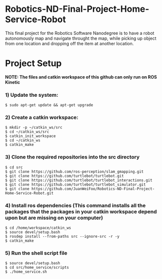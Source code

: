 # Robotics-ND-Final-Project-Home-Service-Robot
This final project for the Robotics Software Nanodegree is to have a robot autonomously map and navigate throught the map, while picking up object from one location and dropping off the item at another location.

# Project Setup
**NOTE: The files and catkin workspace of this github can only run on ROS Kinetic**

### 1) Update the system:  
`$ sudo apt-get update && apt-get upgrade`

### 2) Create a catkin workspace: 
```
$ mkdir -p ~/catkin_ws/src
$ cd ~/catkin_ws/src
$ catkin_init_workspace
$ cd ~/catkin_ws
$ catkin_make
```
### 3) Clone the required repositories into the src directory
```
$ cd src
$ git clone https://github.com/ros-perception/slam_gmapping.git
$ git clone https://github.com/turtlebot/turtlebot.git
$ git clone https://github.com/turtlebot/turtlebot_interactions.git
$ git clone https://github.com/turtlebot/turtlebot_simulator.git
$ git clone https://github.com/JuanWeiFoo/Robotics-ND-Final-Project-Home-Service-Robot.git

```
### 4) Install ros dependencies (This command installs all the packages that the packages in your catkin workspace depend upon but are missing on your computer)
```
$ cd /home/workspace/catkin_ws
$ source devel/setup.bash
$ rosdep install --from-paths src --ignore-src -r -y
$ catkin_make
```
### 5) Run the shell script file 
```
$ source devel/setup.bash
$ cd src/home_service/scripts
$ ./home_service.sh
```
